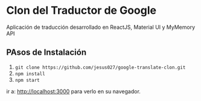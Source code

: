 # Clon del Traductor de Google

Aplicación de traducción desarrollado en ReactJS, Material UI y MyMemory API

## PAsos de Instalación

1. `git clone https://github.com/jesus027/google-translate-clon.git`
2. `npm install`
3. `npm start`

ir a: [http://localhost:3000](http://localhost:3000) para verlo en su navegador.
